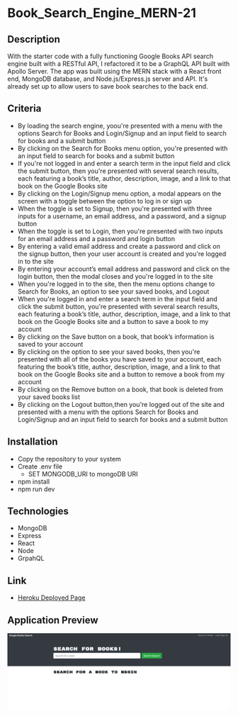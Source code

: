# Book_Search_Engine_MERN-21

## Description
With the starter code with a fully functioning Google Books API search engine built with a RESTful API, I refactored it to be a GraphQL API built with Apollo Server. The app was built using the MERN stack with a React front end, MongoDB database, and Node.js/Express.js server and API. It's already set up to allow users to save book searches to the back end.

## Criteria
* By loading the search engine, yoou're presented with a menu with the options Search for Books and Login/Signup and an input field to search for books and a submit button
* By clicking on the Search for Books menu option, you're presented with an input field to search for books and a submit button
* If you're not logged in and enter a search term in the input field and click the submit button, then you're presented with several search results, each featuring a book’s title, author, description, image, and a link to that book on the Google Books site
* By clicking on the Login/Signup menu option, a modal appears on the screen with a toggle between the option to log in or sign up
* When the toggle is set to Signup, then you're presented with three inputs for a username, an email address, and a password, and a signup button
* When the toggle is set to Login, then you're presented with two inputs for an email address and a password and login button
* By entering a valid email address and create a password and click on the signup button, then your user account is created and you're logged in to the site
* By entering your account’s email address and password and click on the login button, then the modal closes and you're logged in to the site
* When you're logged in to the site, then the menu options change to Search for Books, an option to see your saved books, and Logout
* When you're logged in and enter a search term in the input field and click the submit button, you're presented with several search results, each featuring a book’s title, author, description, image, and a link to that book on the Google Books site and a button to save a book to my account
* By clicking on the Save button on a book, that book’s information is saved to your account
* By clicking on the option to see your saved books, then you're presented with all of the books you have saved to your account, each featuring the book’s title, author, description, image, and a link to that book on the Google Books site and a button to remove a book from my account
* By clicking on the Remove button on a book, that book is deleted from your saved books list
* By clicking on the Logout button,then you're logged out of the site and presented with a menu with the options Search for Books and Login/Signup and an input field to search for books and a submit button  

## Installation
* Copy the repository to your system
* Create .env file
     - SET MONGODB_URI to mongoDB URI
* npm install
* npm run dev

## Technologies
* MongoDB
* Express
* React
* Node
* GrpahQL

## Link
* [Heroku Deployed Page](https://book-search-enginee-hw.herokuapp.com/)

## Application Preview
![alt text](./client/src/asset/1.png)